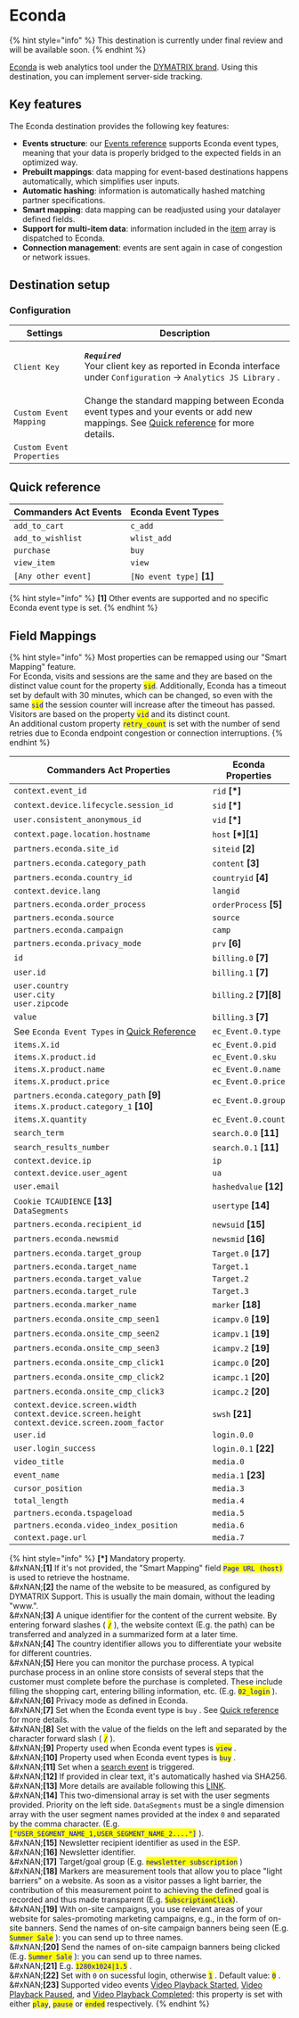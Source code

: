 # Econda

{% hint style="info" %}
This destination is currently under final review and will be available soon.
{% endhint %}

[Econda](https://www.dymatrix.de/en) is web analytics tool under the [DYMATRIX brand](https://www.dymatrix.de/en/econda-is-now-dymatrix). Using this destination, you can implement server-side tracking.

## Key features

The Econda destination provides the following key features:

* **Events structure**: our [Events reference](https://community.commandersact.com/platform-x/developers/tracking/events-reference) supports Econda event types, meaning that your data is properly bridged to the expected fields in an optimized way.
* **Prebuilt mappings**: data mapping for event-based destinations happens automatically, which simplifies user inputs.
* **Automatic hashing**: information is automatically hashed matching partner specifications.
* **Smart mapping**: data mapping can be readjusted using your datalayer defined fields.
* **Support for multi-item data**: information included in the [item](https://community.commandersact.com/platform-x/developers/tracking/events-reference#item) array is dispatched to Econda.
* **Connection management**: events are sent again in case of congestion or network issues.

## Destination setup

### Configuration

| Settings                  | Description                                                                                                                                                                        |
| ------------------------- | ---------------------------------------------------------------------------------------------------------------------------------------------------------------------------------- |
| `Client Key`              | <p><em><strong><code>Required</code></strong></em> <br>Your client key as reported in Econda interface under <code>Configuration</code>  → <code>Analytics JS Library</code> .</p> |
| `Custom Event Mapping`    | Change the standard mapping between Econda event types and your events or add new mappings. See [Quick reference](econda.md#quick-reference) for more details.                     |
| `Custom Event Properties` |                                                                                                                                                                                    |

## Quick reference

| Commanders Act Events | Econda Event Types         |
| --------------------- | -------------------------- |
| `add_to_cart`         | `c_add`                    |
| `add_to_wishlist`     | `wlist_add`                |
| `purchase`            | `buy`                      |
| `view_item`           | `view`                     |
| `[Any other event]`   | `[No event type]` **\[1]** |

{% hint style="info" %}
**\[1]** Other events are supported and no specific Econda event type is set.
{% endhint %}

## Field Mappings

{% hint style="info" %}
Most properties can be remapped using our "Smart Mapping" feature.\
For Econda, visits and sessions are the same and they are based on the distinct value count for the property <mark style="color:blue;">`sid`</mark>. Additionally, Econda has a timeout set by default with 30 minutes, which can be changed, so even with the same <mark style="color:blue;">`sid`</mark> the session counter will increase after the timeout has passed.\
Visitors are based on the property <mark style="color:blue;">`vid`</mark>  and its distinct count.\
An additional custom property <mark style="color:blue;">`retry_count`</mark>  is set with the number of send retries due to Econda endpoint congestion or connection interruptions.
{% endhint %}

<table><thead><tr><th width="391.6685580062746">Commanders Act Properties</th><th>Econda Properties</th></tr></thead><tbody><tr><td><code>context.event_id</code></td><td><code>rid</code> <strong>[*]</strong></td></tr><tr><td><code>context.device.lifecycle.session_id</code></td><td><code>sid</code> <strong>[*]</strong></td></tr><tr><td><code>user.consistent_anonymous_id</code></td><td><code>vid</code> <strong>[*]</strong></td></tr><tr><td><code>context.page.location.hostname</code></td><td><code>host</code> <strong>[*][1]</strong></td></tr><tr><td><code>partners.econda.site_id</code></td><td><code>siteid</code> <strong>[2]</strong></td></tr><tr><td><code>partners.econda.category_path</code></td><td><code>content</code> <strong>[3]</strong></td></tr><tr><td><code>partners.econda.country_id</code></td><td><code>countryid</code> <strong>[4]</strong></td></tr><tr><td><code>context.device.lang</code></td><td><code>langid</code></td></tr><tr><td><code>partners.econda.order_process</code></td><td><code>orderProcess</code> <strong>[5]</strong></td></tr><tr><td><code>partners.econda.source</code></td><td><code>source</code></td></tr><tr><td><code>partners.econda.campaign</code></td><td><code>camp</code></td></tr><tr><td><code>partners.econda.privacy_mode</code></td><td><code>prv</code> <strong>[6]</strong></td></tr><tr><td><code>id</code></td><td><code>billing.0</code> <strong>[7]</strong></td></tr><tr><td><code>user.id</code></td><td><code>billing.1</code> <strong>[7]</strong></td></tr><tr><td><code>user.country</code><br><code>user.city</code><br><code>user.zipcode</code></td><td><code>billing.2</code> <strong>[7][8]</strong></td></tr><tr><td><code>value</code></td><td><code>billing.3</code> <strong>[7]</strong></td></tr><tr><td>See <code>Econda Event Types</code> in <a href="econda.md#quick-reference">Quick Reference</a></td><td><code>ec_Event.0.type</code></td></tr><tr><td><code>items.X.id</code></td><td><code>ec_Event.0.pid</code></td></tr><tr><td><code>items.X.product.id</code></td><td><code>ec_Event.0.sku</code></td></tr><tr><td><code>items.X.product.name</code></td><td><code>ec_Event.0.name</code></td></tr><tr><td><code>items.X.product.price</code></td><td><code>ec_Event.0.price</code></td></tr><tr><td><code>partners.econda.category_path</code> <strong>[9]</strong><br><code>items.X.product.category_1</code> <strong>[10]</strong></td><td><code>ec_Event.0.group</code></td></tr><tr><td><code>items.X.quantity</code></td><td><code>ec_Event.0.count</code></td></tr><tr><td><code>search_term</code></td><td><code>search.0.0</code> <strong>[11]</strong></td></tr><tr><td><code>search_results_number</code></td><td><code>search.0.1</code> <strong>[11]</strong></td></tr><tr><td><code>context.device.ip</code></td><td><code>ip</code></td></tr><tr><td><code>context.device.user_agent</code></td><td><code>ua</code></td></tr><tr><td><code>user.email</code></td><td><code>hashedvalue</code> <strong>[12]</strong></td></tr><tr><td><code>Cookie TCAUDIENCE</code> <strong>[13]</strong><br><code>DataSegments</code></td><td><code>usertype</code> <strong>[14]</strong></td></tr><tr><td><code>partners.econda.recipient_id</code></td><td><code>newsuid</code> <strong>[15]</strong></td></tr><tr><td><code>partners.econda.newsmid</code></td><td><code>newsmid</code> <strong>[16]</strong></td></tr><tr><td><code>partners.econda.target_group</code></td><td><code>Target.0</code> <strong>[17]</strong></td></tr><tr><td><code>partners.econda.target_name</code></td><td><code>Target.1</code></td></tr><tr><td><code>partners.econda.target_value</code></td><td><code>Target.2</code></td></tr><tr><td><code>partners.econda.target_rule</code></td><td><code>Target.3</code></td></tr><tr><td><code>partners.econda.marker_name</code></td><td><code>marker</code> <strong>[18]</strong></td></tr><tr><td><code>partners.econda.onsite_cmp_seen1</code></td><td><code>icampv.0</code> <strong>[19]</strong></td></tr><tr><td><code>partners.econda.onsite_cmp_seen2</code></td><td><code>icampv.1</code> <strong>[19]</strong></td></tr><tr><td><code>partners.econda.onsite_cmp_seen3</code></td><td><code>icampv.2</code> <strong>[19]</strong></td></tr><tr><td><code>partners.econda.onsite_cmp_click1</code></td><td><code>icampc.0</code> <strong>[20]</strong></td></tr><tr><td><code>partners.econda.onsite_cmp_click2</code></td><td><code>icampc.1</code> <strong>[20]</strong></td></tr><tr><td><code>partners.econda.onsite_cmp_click3</code></td><td><code>icampc.2</code> <strong>[20]</strong></td></tr><tr><td><code>context.device.screen.width</code><br><code>context.device.screen.height</code><br><code>context.device.screen.zoom_factor</code></td><td><code>swsh</code> <strong>[21]</strong></td></tr><tr><td><code>user.id</code></td><td><code>login.0.0</code></td></tr><tr><td><code>user.login_success</code></td><td><code>login.0.1</code> <strong>[22]</strong></td></tr><tr><td><code>video_title</code></td><td><code>media.0</code></td></tr><tr><td><code>event_name</code></td><td><code>media.1</code> <strong>[23]</strong></td></tr><tr><td><code>cursor_position</code></td><td><code>media.3</code></td></tr><tr><td><code>total_length</code></td><td><code>media.4</code></td></tr><tr><td><code>partners.econda.tspageload</code></td><td><code>media.5</code></td></tr><tr><td><code>partners.econda.video_index_position</code></td><td><code>media.6</code></td></tr><tr><td><code>context.page.url</code></td><td><code>media.7</code></td></tr></tbody></table>

{% hint style="info" %}
**\[\*]** Mandatory property.\
&#xNAN;**\[1]** If it's not provided, the "Smart Mapping" field <mark style="color:blue;">`Page URL (host)`</mark>  is used to retrieve the hostname.\
&#xNAN;**\[2]** the name of the website to be measured, as configured by DYMATRIX Support. This is usually the main domain, without the leading "www.".\
&#xNAN;**\[3]** A unique identifier for the content of the current website. By entering forward slashes ( <mark style="color:blue;">`/`</mark> ), the website context (E.g. the path) can be transferred and analyzed in a summarized form at a later time.\
&#xNAN;**\[4]** The country identifier allows you to differentiate your website for different countries.\
&#xNAN;**\[5]** Here you can monitor the purchase process. A typical purchase process in an online store consists of several steps that the customer must complete before the purchase is completed. These include filling the shopping cart, entering billing information, etc. (E.g. <mark style="color:blue;">`02_login`</mark> ).\
&#xNAN;**\[6]** Privacy mode as defined in Econda.\
&#xNAN;**\[7]** Set when the Econda event type is `buy`  . See [Quick reference](econda.md#quick-reference) for more details.\
&#xNAN;**\[8]** Set with the value of the fields on the left and separated by the character forward slash ( <mark style="color:blue;">`/`</mark> ).\
&#xNAN;**\[9]** Property used when Econda event types is <mark style="color:blue;">`view`</mark> .\
&#xNAN;**\[10]** Property used when Econda event types is <mark style="color:blue;">`buy`</mark> .\
&#xNAN;**\[11]** Set when a [search event](../../../developers/tracking-and-integrations/) is triggered.\
&#xNAN;**\[12]** If provided in clear text, it's automatically hashed via SHA256.\
&#xNAN;**\[13]** More details are available following this [LINK](https://doc.commandersact.com/configure/cookies#data). \
&#xNAN;**\[14]** This two-dimensional array is set with the user segments provided. Priority on the left side. `DataSegments` must be a single dimension array with the user segment names provided at the index `0`  and separated by the comma character. (E.g. <mark style="color:blue;">`["USER_SEGMENT_NAME_1,USER_SEGMENT_NAME_2...."]`</mark> ).\
&#xNAN;**\[15]** Newsletter recipient identifier as used in the ESP.\
&#xNAN;**\[16]** Newsletter identifier.\
&#xNAN;**\[17]** Target/goal group (E.g. <mark style="color:blue;">`newsletter subscription`</mark> )\
&#xNAN;**\[18]** Markers are measurement tools that allow you to place "light barriers" on a website. As soon as a visitor passes a light barrier, the contribution of this measurement point to achieving the defined goal is recorded and thus made transparent (E.g. <mark style="color:blue;">`SubscriptionClick`</mark>).\
&#xNAN;**\[19]** With on-site campaigns, you use relevant areas of your website for sales-promoting marketing campaigns, e.g., in the form of on-site banners. Send the names of on-site campaign banners being seen (E.g. <mark style="color:blue;">`Summer Sale`</mark> ): you can send up to three names.\
&#xNAN;**\[20]** Send the names of on-site campaign banners being clicked (E.g. <mark style="color:blue;">`Summer Sale`</mark> ): you can send up to three names.\
&#xNAN;**\[21]** E.g. <mark style="color:blue;">`1280x1024|1.5`</mark> .\
&#xNAN;**\[22]** Set with `0`  on sucessful login, otherwise <mark style="color:blue;">`1`</mark>  . Default value: <mark style="color:blue;">`0`</mark>  .\
&#xNAN;**\[23]** Supported video events [Video Playback Started](../../../developers/tracking/events-reference/video-event-reference.md), [Video Playback Paused](../../../developers/tracking/events-reference/video-event-reference.md), and [Video Playback Completed](../../../developers/tracking/events-reference/video-event-reference.md): this property is set with either <mark style="color:blue;">`play`</mark>, <mark style="color:blue;">`pause`</mark> or <mark style="color:blue;">`ended`</mark>  respectively.
{% endhint %}
